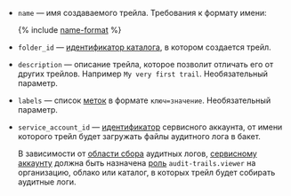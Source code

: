 * `name` — имя создаваемого трейла. Требования к формату имени:

    {% include [name-format](../name-format.md) %}

* `folder_id` — [идентификатор каталога](../../resource-manager/operations/folder/get-id.md), в котором создается трейл.
* `description` — описание трейла, которое позволит отличать его от других трейлов. Например `My very first trail`. Необязательный параметр.
* `labels` — список [меток](../../resource-manager/concepts/labels.md) в формате `ключ=значение`. Необязательный параметр.
* `service_account_id` — [идентификатор](../../iam/operations/sa/get-id.md) сервисного аккаунта, от имени которого трейл будет загружать файлы аудитного лога в бакет.

    В зависимости от [области сбора](../../audit-trails/concepts/trail.md#collecting-area) аудитных логов, [сервисному аккаунту](../../iam/concepts/users/service-accounts.md) должна быть назначена [роль](../../iam/concepts/access-control/roles.md) `audit-trails.viewer` на организацию, облако или каталог, в которых трейл будет собирать аудитные логи.
